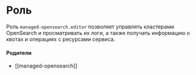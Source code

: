 # Роль

Роль `managed-opensearch.editor` позволяет управлять кластерами OpenSearch и просматривать их логи, а также получать информацию о квотах и операциях с ресурсами сервиса.


#### Родители

- [[managed-opensearch]]
